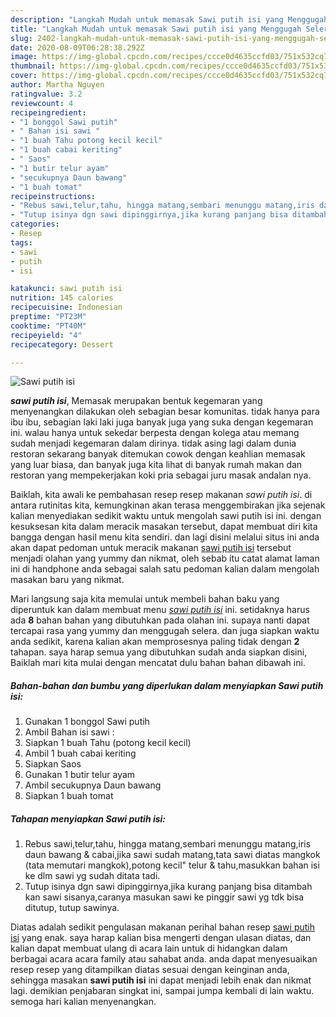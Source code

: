 ```yaml
---
description: "Langkah Mudah untuk memasak Sawi putih isi yang Menggugah Selera"
title: "Langkah Mudah untuk memasak Sawi putih isi yang Menggugah Selera"
slug: 2402-langkah-mudah-untuk-memasak-sawi-putih-isi-yang-menggugah-selera
date: 2020-08-09T06:28:38.292Z
image: https://img-global.cpcdn.com/recipes/ccce0d4635ccfd03/751x532cq70/sawi-putih-isi-foto-resep-utama.jpg
thumbnail: https://img-global.cpcdn.com/recipes/ccce0d4635ccfd03/751x532cq70/sawi-putih-isi-foto-resep-utama.jpg
cover: https://img-global.cpcdn.com/recipes/ccce0d4635ccfd03/751x532cq70/sawi-putih-isi-foto-resep-utama.jpg
author: Martha Nguyen
ratingvalue: 3.2
reviewcount: 4
recipeingredient:
- "1 bonggol Sawi putih"
- " Bahan isi sawi "
- "1 buah Tahu potong kecil kecil"
- "1 buah cabai keriting"
- " Saos"
- "1 butir telur ayam"
- "secukupnya Daun bawang"
- "1 buah tomat"
recipeinstructions:
- "Rebus sawi,telur,tahu, hingga matang,sembari menunggu matang,iris daun bawang &amp; cabai,jika sawi sudah matang,tata sawi diatas mangkok (tata memutari mangkok),potong kecil&#34; telur &amp; tahu,masukkan bahan isi ke dlm sawi yg sudah ditata tadi."
- "Tutup isinya dgn sawi dipinggirnya,jika kurang panjang bisa ditambah kan sawi sisanya,caranya masukan sawi ke pinggir sawi yg tdk bisa ditutup, tutup sawinya."
categories:
- Resep
tags:
- sawi
- putih
- isi

katakunci: sawi putih isi 
nutrition: 145 calories
recipecuisine: Indonesian
preptime: "PT23M"
cooktime: "PT40M"
recipeyield: "4"
recipecategory: Dessert

---
```



![Sawi putih isi](https://img-global.cpcdn.com/recipes/ccce0d4635ccfd03/751x532cq70/sawi-putih-isi-foto-resep-utama.jpg)

<b><i>sawi putih isi</i></b>, Memasak merupakan bentuk kegemaran yang menyenangkan dilakukan oleh sebagian besar komunitas. tidak hanya para ibu ibu, sebagian laki laki juga banyak juga yang suka dengan kegemaran ini. walau hanya untuk sekedar berpesta dengan kolega atau memang sudah menjadi kegemaran dalam dirinya. tidak asing lagi dalam dunia restoran sekarang banyak ditemukan cowok dengan keahlian memasak yang luar biasa, dan banyak juga kita lihat di banyak rumah makan dan restoran yang mempekerjakan koki pria sebagai juru masak andalan nya.

Baiklah, kita awali ke pembahasan resep resep makanan <i>sawi putih isi</i>. di antara rutinitas kita, kemungkinan akan terasa menggembirakan jika sejenak kalian menyediakan sedikit waktu untuk mengolah sawi putih isi ini. dengan kesuksesan kita dalam meracik masakan tersebut, dapat membuat diri kita bangga dengan hasil menu kita sendiri. dan lagi disini melalui situs ini anda akan dapat pedoman untuk meracik makanan <u>sawi putih isi</u> tersebut menjadi olahan yang yummy dan nikmat, oleh sebab itu catat alamat laman ini di handphone anda sebagai salah satu pedoman kalian dalam mengolah masakan baru yang nikmat.




Mari langsung saja kita memulai untuk membeli bahan baku yang diperuntuk kan dalam membuat menu <u><i>sawi putih isi</i></u> ini. setidaknya harus ada <b>8</b> bahan bahan yang dibutuhkan pada olahan ini. supaya nanti dapat tercapai rasa yang yummy dan menggugah selera. dan juga siapkan waktu anda sedikit, karena kalian akan memprosesnya paling tidak dengan <b>2</b> tahapan. saya harap semua yang dibutuhkan sudah anda siapkan disini, Baiklah mari kita mulai dengan mencatat dulu bahan bahan dibawah ini.

<!--inarticleads1-->

##### Bahan-bahan dan bumbu yang diperlukan dalam menyiapkan Sawi putih isi:

1. Gunakan 1 bonggol Sawi putih
1. Ambil  Bahan isi sawi :
1. Siapkan 1 buah Tahu (potong kecil kecil)
1. Ambil 1 buah cabai keriting
1. Siapkan  Saos
1. Gunakan 1 butir telur ayam
1. Ambil secukupnya Daun bawang
1. Siapkan 1 buah tomat




<!--inarticleads2-->

##### Tahapan menyiapkan Sawi putih isi:

1. Rebus sawi,telur,tahu, hingga matang,sembari menunggu matang,iris daun bawang &amp; cabai,jika sawi sudah matang,tata sawi diatas mangkok (tata memutari mangkok),potong kecil&#34; telur &amp; tahu,masukkan bahan isi ke dlm sawi yg sudah ditata tadi.
1. Tutup isinya dgn sawi dipinggirnya,jika kurang panjang bisa ditambah kan sawi sisanya,caranya masukan sawi ke pinggir sawi yg tdk bisa ditutup, tutup sawinya.




Diatas adalah sedikit pengulasan makanan perihal bahan resep <u>sawi putih isi</u> yang enak. saya harap kalian bisa mengerti dengan ulasan diatas, dan kalian dapat membuat ulang di acara lain untuk di hidangkan dalam berbagai acara acara family atau sahabat anda. anda dapat menyesuaikan resep resep yang ditampilkan diatas sesuai dengan keinginan anda, sehingga masakan <b>sawi putih isi</b> ini dapat menjadi lebih enak dan nikmat lagi. demikian penjabaran singkat ini, sampai jumpa kembali di lain waktu. semoga hari kalian menyenangkan.
